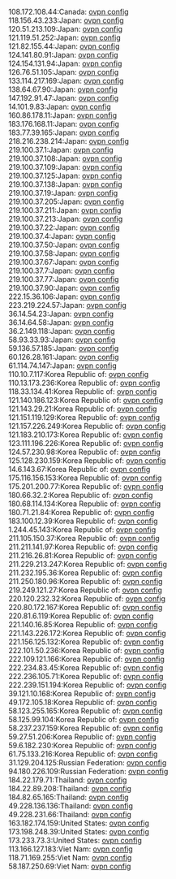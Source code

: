 108.172.108.44:Canada: [ovpn config](vpn/108_172_108_44.ovpn)  
118.156.43.233:Japan: [ovpn config](vpn/118_156_43_233.ovpn)  
120.51.213.109:Japan: [ovpn config](vpn/120_51_213_109.ovpn)  
121.119.51.252:Japan: [ovpn config](vpn/121_119_51_252.ovpn)  
121.82.155.44:Japan: [ovpn config](vpn/121_82_155_44.ovpn)  
124.141.80.91:Japan: [ovpn config](vpn/124_141_80_91.ovpn)  
124.154.131.94:Japan: [ovpn config](vpn/124_154_131_94.ovpn)  
126.76.51.105:Japan: [ovpn config](vpn/126_76_51_105.ovpn)  
133.114.217.169:Japan: [ovpn config](vpn/133_114_217_169.ovpn)  
138.64.67.90:Japan: [ovpn config](vpn/138_64_67_90.ovpn)  
147.192.91.47:Japan: [ovpn config](vpn/147_192_91_47.ovpn)  
14.101.9.83:Japan: [ovpn config](vpn/14_101_9_83.ovpn)  
160.86.178.11:Japan: [ovpn config](vpn/160_86_178_11.ovpn)  
183.176.168.11:Japan: [ovpn config](vpn/183_176_168_11.ovpn)  
183.77.39.165:Japan: [ovpn config](vpn/183_77_39_165.ovpn)  
218.216.238.214:Japan: [ovpn config](vpn/218_216_238_214.ovpn)  
219.100.37.1:Japan: [ovpn config](vpn/219_100_37_1.ovpn)  
219.100.37.108:Japan: [ovpn config](vpn/219_100_37_108.ovpn)  
219.100.37.109:Japan: [ovpn config](vpn/219_100_37_109.ovpn)  
219.100.37.125:Japan: [ovpn config](vpn/219_100_37_125.ovpn)  
219.100.37.138:Japan: [ovpn config](vpn/219_100_37_138.ovpn)  
219.100.37.19:Japan: [ovpn config](vpn/219_100_37_19.ovpn)  
219.100.37.205:Japan: [ovpn config](vpn/219_100_37_205.ovpn)  
219.100.37.211:Japan: [ovpn config](vpn/219_100_37_211.ovpn)  
219.100.37.213:Japan: [ovpn config](vpn/219_100_37_213.ovpn)  
219.100.37.22:Japan: [ovpn config](vpn/219_100_37_22.ovpn)  
219.100.37.4:Japan: [ovpn config](vpn/219_100_37_4.ovpn)  
219.100.37.50:Japan: [ovpn config](vpn/219_100_37_50.ovpn)  
219.100.37.58:Japan: [ovpn config](vpn/219_100_37_58.ovpn)  
219.100.37.67:Japan: [ovpn config](vpn/219_100_37_67.ovpn)  
219.100.37.7:Japan: [ovpn config](vpn/219_100_37_7.ovpn)  
219.100.37.77:Japan: [ovpn config](vpn/219_100_37_77.ovpn)  
219.100.37.90:Japan: [ovpn config](vpn/219_100_37_90.ovpn)  
222.15.36.106:Japan: [ovpn config](vpn/222_15_36_106.ovpn)  
223.219.224.57:Japan: [ovpn config](vpn/223_219_224_57.ovpn)  
36.14.54.23:Japan: [ovpn config](vpn/36_14_54_23.ovpn)  
36.14.64.58:Japan: [ovpn config](vpn/36_14_64_58.ovpn)  
36.2.149.118:Japan: [ovpn config](vpn/36_2_149_118.ovpn)  
58.93.33.93:Japan: [ovpn config](vpn/58_93_33_93.ovpn)  
59.136.57.185:Japan: [ovpn config](vpn/59_136_57_185.ovpn)  
60.126.28.161:Japan: [ovpn config](vpn/60_126_28_161.ovpn)  
61.114.74.147:Japan: [ovpn config](vpn/61_114_74_147.ovpn)  
110.10.7.117:Korea Republic of: [ovpn config](vpn/110_10_7_117.ovpn)  
110.13.173.236:Korea Republic of: [ovpn config](vpn/110_13_173_236.ovpn)  
118.33.134.41:Korea Republic of: [ovpn config](vpn/118_33_134_41.ovpn)  
121.140.186.123:Korea Republic of: [ovpn config](vpn/121_140_186_123.ovpn)  
121.143.29.21:Korea Republic of: [ovpn config](vpn/121_143_29_21.ovpn)  
121.151.119.129:Korea Republic of: [ovpn config](vpn/121_151_119_129.ovpn)  
121.157.226.249:Korea Republic of: [ovpn config](vpn/121_157_226_249.ovpn)  
121.183.210.173:Korea Republic of: [ovpn config](vpn/121_183_210_173.ovpn)  
123.111.196.226:Korea Republic of: [ovpn config](vpn/123_111_196_226.ovpn)  
124.57.230.98:Korea Republic of: [ovpn config](vpn/124_57_230_98.ovpn)  
125.128.230.159:Korea Republic of: [ovpn config](vpn/125_128_230_159.ovpn)  
14.6.143.67:Korea Republic of: [ovpn config](vpn/14_6_143_67.ovpn)  
175.116.156.153:Korea Republic of: [ovpn config](vpn/175_116_156_153.ovpn)  
175.201.200.77:Korea Republic of: [ovpn config](vpn/175_201_200_77.ovpn)  
180.66.32.2:Korea Republic of: [ovpn config](vpn/180_66_32_2.ovpn)  
180.68.114.134:Korea Republic of: [ovpn config](vpn/180_68_114_134.ovpn)  
180.71.21.84:Korea Republic of: [ovpn config](vpn/180_71_21_84.ovpn)  
183.100.12.39:Korea Republic of: [ovpn config](vpn/183_100_12_39.ovpn)  
1.244.45.143:Korea Republic of: [ovpn config](vpn/1_244_45_143.ovpn)  
211.105.150.37:Korea Republic of: [ovpn config](vpn/211_105_150_37.ovpn)  
211.211.141.97:Korea Republic of: [ovpn config](vpn/211_211_141_97.ovpn)  
211.216.26.81:Korea Republic of: [ovpn config](vpn/211_216_26_81.ovpn)  
211.229.213.247:Korea Republic of: [ovpn config](vpn/211_229_213_247.ovpn)  
211.232.195.36:Korea Republic of: [ovpn config](vpn/211_232_195_36.ovpn)  
211.250.180.96:Korea Republic of: [ovpn config](vpn/211_250_180_96.ovpn)  
219.249.121.27:Korea Republic of: [ovpn config](vpn/219_249_121_27.ovpn)  
220.120.232.32:Korea Republic of: [ovpn config](vpn/220_120_232_32.ovpn)  
220.80.172.167:Korea Republic of: [ovpn config](vpn/220_80_172_167.ovpn)  
220.81.6.119:Korea Republic of: [ovpn config](vpn/220_81_6_119.ovpn)  
221.140.16.85:Korea Republic of: [ovpn config](vpn/221_140_16_85.ovpn)  
221.143.226.172:Korea Republic of: [ovpn config](vpn/221_143_226_172.ovpn)  
221.156.125.132:Korea Republic of: [ovpn config](vpn/221_156_125_132.ovpn)  
222.101.50.236:Korea Republic of: [ovpn config](vpn/222_101_50_236.ovpn)  
222.109.121.166:Korea Republic of: [ovpn config](vpn/222_109_121_166.ovpn)  
222.234.83.45:Korea Republic of: [ovpn config](vpn/222_234_83_45.ovpn)  
222.236.105.71:Korea Republic of: [ovpn config](vpn/222_236_105_71.ovpn)  
222.239.151.194:Korea Republic of: [ovpn config](vpn/222_239_151_194.ovpn)  
39.121.10.168:Korea Republic of: [ovpn config](vpn/39_121_10_168.ovpn)  
49.172.105.18:Korea Republic of: [ovpn config](vpn/49_172_105_18.ovpn)  
58.123.255.165:Korea Republic of: [ovpn config](vpn/58_123_255_165.ovpn)  
58.125.99.104:Korea Republic of: [ovpn config](vpn/58_125_99_104.ovpn)  
58.237.237.159:Korea Republic of: [ovpn config](vpn/58_237_237_159.ovpn)  
59.27.51.206:Korea Republic of: [ovpn config](vpn/59_27_51_206.ovpn)  
59.6.182.230:Korea Republic of: [ovpn config](vpn/59_6_182_230.ovpn)  
61.75.133.216:Korea Republic of: [ovpn config](vpn/61_75_133_216.ovpn)  
31.129.204.125:Russian Federation: [ovpn config](vpn/31_129_204_125.ovpn)  
94.180.226.109:Russian Federation: [ovpn config](vpn/94_180_226_109.ovpn)  
184.22.179.71:Thailand: [ovpn config](vpn/184_22_179_71.ovpn)  
184.22.89.208:Thailand: [ovpn config](vpn/184_22_89_208.ovpn)  
184.82.65.165:Thailand: [ovpn config](vpn/184_82_65_165.ovpn)  
49.228.136.136:Thailand: [ovpn config](vpn/49_228_136_136.ovpn)  
49.228.231.66:Thailand: [ovpn config](vpn/49_228_231_66.ovpn)  
163.182.174.159:United States: [ovpn config](vpn/163_182_174_159.ovpn)  
173.198.248.39:United States: [ovpn config](vpn/173_198_248_39.ovpn)  
173.233.73.3:United States: [ovpn config](vpn/173_233_73_3.ovpn)  
113.166.127.183:Viet Nam: [ovpn config](vpn/113_166_127_183.ovpn)  
118.71.169.255:Viet Nam: [ovpn config](vpn/118_71_169_255.ovpn)  
58.187.250.69:Viet Nam: [ovpn config](vpn/58_187_250_69.ovpn)  
